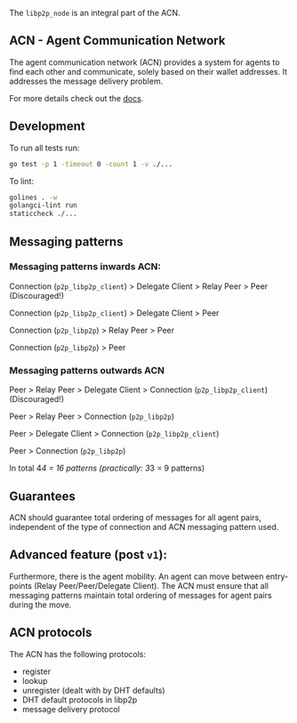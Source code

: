 
The `libp2p_node` is an integral part of the ACN.

## ACN - Agent Communication Network

The agent communication network (ACN) provides a system for agents to find each other and communicate, solely based on their wallet addresses. It addresses the message delivery problem.

For more details check out the [docs](https://github.com/fetchai/agents-aea/blob/main/docs/acn.md).

## Development

To run all tests run:

``` bash
go test -p 1 -timeout 0 -count 1 -v ./...
```

To lint:

``` bash
golines . -w
golangci-lint run
staticcheck ./...
```

## Messaging patterns


### Messaging patterns inwards ACN:


Connection (`p2p_libp2p_client`) > Delegate Client > Relay Peer > Peer (Discouraged!)

Connection (`p2p_libp2p_client`)  > Delegate Client > Peer

Connection (`p2p_libp2p`) > Relay Peer > Peer

Connection (`p2p_libp2p`) > Peer


### Messaging patterns outwards ACN


Peer > Relay Peer > Delegate Client > Connection (`p2p_libp2p_client`) (Discouraged!)

Peer > Relay Peer > Connection (`p2p_libp2p`)

Peer > Delegate Client > Connection (`p2p_libp2p_client`)

Peer > Connection (`p2p_libp2p`)


In total 4*4 = 16 patterns (practically: 3*3 = 9 patterns)

## Guarantees

ACN should guarantee total ordering of messages for all agent pairs, independent of the type of connection and ACN messaging pattern used.

## Advanced feature (post `v1`):

Furthermore, there is the agent mobility. An agent can move between entry-points (Relay Peer/Peer/Delegate Client). The ACN must ensure that all messaging patterns maintain total ordering of messages for agent pairs during the move.

## ACN protocols

The ACN has the following protocols:

- register
- lookup
- unregister (dealt with by DHT defaults)
- DHT default protocols in libp2p
- message delivery protocol
